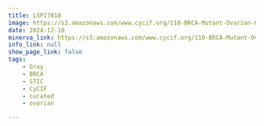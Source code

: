 ```yaml
---
title: LSP17818
image: https://s3.amazonaws.com/www.cycif.org/110-BRCA-Mutant-Ovarian-Precursors/LSP17802/LSP17802.png
date: 2024-12-10
minerva_link: https://s3.amazonaws.com/www.cycif.org/110-BRCA-Mutant-Ovarian-Precursors/LSP17818/index.html
info_link: null
show_page_link: false
tags:
    - Gray
    - BRCA
    - STIC
    - CyCIF
    - curated
    - ovarian

---
```

